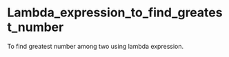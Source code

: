 # Lambda_expression_to_find_greatest_number
To find greatest number among two using lambda expression.
